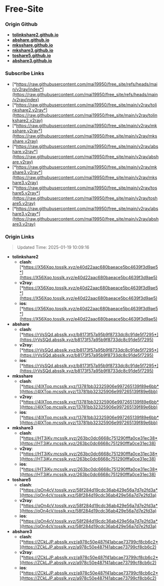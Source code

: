 # Free-Site

### Origin Github

- [**tolinkshare2.github.io**](https://github.com/tolinkshare2/tolinkshare2.github.io)
- [**abshare.github.io**](https://github.com/abshare/abshare.github.io)
- [**mksshare.github.io**](https://github.com/mksshare/mksshare.github.io)
- [**mkshare3.github.io**](https://github.com/mkshare3/mkshare3.github.io)
- [**toshare5.github.io**](https://github.com/toshare5/toshare5.github.io)
- [**abshare3.github.io**](https://github.com/abshare3/abshare3.github.io)

### Subscribe Links

- [*https://raw.githubusercontent.com/mai19950/free_site/refs/heads/main/v2ray/index*](https://raw.githubusercontent.com/mai19950/free_site/refs/heads/main/v2ray/index)
- [*https://raw.githubusercontent.com/mai19950/free_site/main/v2ray/tolinkshare2.v2ray*](https://raw.githubusercontent.com/mai19950/free_site/main/v2ray/tolinkshare2.v2ray)
- [*https://raw.githubusercontent.com/mai19950/free_site/main/v2ray/mksshare.v2ray*](https://raw.githubusercontent.com/mai19950/free_site/main/v2ray/mksshare.v2ray)
- [*https://raw.githubusercontent.com/mai19950/free_site/main/v2ray/abshare.v2ray*](https://raw.githubusercontent.com/mai19950/free_site/main/v2ray/abshare.v2ray)
- [*https://raw.githubusercontent.com/mai19950/free_site/main/v2ray/mkshare3.v2ray*](https://raw.githubusercontent.com/mai19950/free_site/main/v2ray/mkshare3.v2ray)
- [*https://raw.githubusercontent.com/mai19950/free_site/main/v2ray/toshare5.v2ray*](https://raw.githubusercontent.com/mai19950/free_site/main/v2ray/toshare5.v2ray)
- [*https://raw.githubusercontent.com/mai19950/free_site/main/v2ray/abshare3.v2ray*](https://raw.githubusercontent.com/mai19950/free_site/main/v2ray/abshare3.v2ray)

### Origin Links

> Updated Time: 2025-01-19 10:09:16

- **tolinkshare2**
  - **clash**: [*https://X56Xqo.tosslk.xyz/e40d22aac680baeace5bc4639f3d9ae5*](https://X56Xqo.tosslk.xyz/e40d22aac680baeace5bc4639f3d9ae5)
  - **v2ray**: [*https://X56Xqo.tosslk.xyz/e40d22aac680baeace5bc4639f3d9ae5*](https://X56Xqo.tosslk.xyz/e40d22aac680baeace5bc4639f3d9ae5)
  - **ios**: [*https://X56Xqo.tosslk.xyz/e40d22aac680baeace5bc4639f3d9ae5*](https://X56Xqo.tosslk.xyz/e40d22aac680baeace5bc4639f3d9ae5)
- **abshare**
  - **clash**: [*https://rVsSQd.absslk.xyz/b8173f57a95b9f8733dc8c91de5f7295*](https://rVsSQd.absslk.xyz/b8173f57a95b9f8733dc8c91de5f7295)
  - **v2ray**: [*https://rVsSQd.absslk.xyz/b8173f57a95b9f8733dc8c91de5f7295*](https://rVsSQd.absslk.xyz/b8173f57a95b9f8733dc8c91de5f7295)
  - **ios**: [*https://rVsSQd.absslk.xyz/b8173f57a95b9f8733dc8c91de5f7295*](https://rVsSQd.absslk.xyz/b8173f57a95b9f8733dc8c91de5f7295)
- **mksshare**
  - **clash**: [*https://4lXTop.mcsslk.xyz/13781bb32325906e997265139f89e6bb*](https://4lXTop.mcsslk.xyz/13781bb32325906e997265139f89e6bb)
  - **v2ray**: [*https://4lXTop.mcsslk.xyz/13781bb32325906e997265139f89e6bb*](https://4lXTop.mcsslk.xyz/13781bb32325906e997265139f89e6bb)
  - **ios**: [*https://4lXTop.mcsslk.xyz/13781bb32325906e997265139f89e6bb*](https://4lXTop.mcsslk.xyz/13781bb32325906e997265139f89e6bb)
- **mkshare3**
  - **clash**: [*https://HT3iKv.mcsslk.xyz/263bc0dc6668c751290fffa0ce31ec38*](https://HT3iKv.mcsslk.xyz/263bc0dc6668c751290fffa0ce31ec38)
  - **v2ray**: [*https://HT3iKv.mcsslk.xyz/263bc0dc6668c751290fffa0ce31ec38*](https://HT3iKv.mcsslk.xyz/263bc0dc6668c751290fffa0ce31ec38)
  - **ios**: [*https://HT3iKv.mcsslk.xyz/263bc0dc6668c751290fffa0ce31ec38*](https://HT3iKv.mcsslk.xyz/263bc0dc6668c751290fffa0ce31ec38)
- **toshare5**
  - **clash**: [*https://qOn4cV.tosslk.xyz/58f284d19cdc36ab429e56a7d7e2fd3a*](https://qOn4cV.tosslk.xyz/58f284d19cdc36ab429e56a7d7e2fd3a)
  - **v2ray**: [*https://qOn4cV.tosslk.xyz/58f284d19cdc36ab429e56a7d7e2fd3a*](https://qOn4cV.tosslk.xyz/58f284d19cdc36ab429e56a7d7e2fd3a)
  - **ios**: [*https://qOn4cV.tosslk.xyz/58f284d19cdc36ab429e56a7d7e2fd3a*](https://qOn4cV.tosslk.xyz/58f284d19cdc36ab429e56a7d7e2fd3a)
- **abshare3**
  - **clash**: [*https://ZCkLJP.absslk.xyz/a978c50e487f41abcae73799cf8cb6c2*](https://ZCkLJP.absslk.xyz/a978c50e487f41abcae73799cf8cb6c2)
  - **v2ray**: [*https://ZCkLJP.absslk.xyz/a978c50e487f41abcae73799cf8cb6c2*](https://ZCkLJP.absslk.xyz/a978c50e487f41abcae73799cf8cb6c2)
  - **ios**: [*https://ZCkLJP.absslk.xyz/a978c50e487f41abcae73799cf8cb6c2*](https://ZCkLJP.absslk.xyz/a978c50e487f41abcae73799cf8cb6c2)
